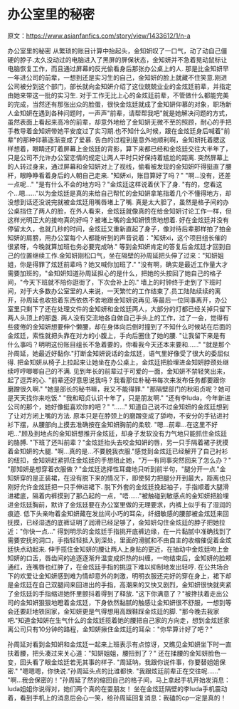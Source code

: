 # 办公室里的秘密

原文：https://www.asianfanfics.com/story/view/1433612/1/n-a

 办公室里的秘密
       从繁琐的账目计算中抬起头，金知妍叹了一口气，动了动自己僵硬的脖子.太久没动过的电脑进入了黑屏的屏保状态，金知妍并不急着晃动鼠标让电脑恢复工作，而且通过屏幕的反光偷看身后那张办公桌上的人.
      那是比金知妍早一年进公司的前辈，一想到还是实习生的自己，金知妍的脸上就藏不住笑意.刚进公司被分到这个部门，部长就向金知妍介绍了这位兢兢业业的金炫廷前辈，并指定由她来带这一批的实习生.
      对于工作无比上心的金炫廷前辈，不管做什么都能完美的完成，当然还有那张出众的脸蛋，很快金炫廷就成了金知妍仰慕的对象，职场新人金知妍在遇到各种问题时，一声声"前辈，请帮帮我吧"就是她解决问题的方式，虽然表面上看起来高冷的前辈，却意外地给了金知妍无微不至的照顾，耐心的手把手教导着金知妍带她平安度过了实习期.也不知什么时候，跟在金炫廷身后喊着"前辈"的那种仰慕逐渐变成了爱慕.
      告白的过程到是意外地顺利啊，金知妍托着腮这样想着，眼睛还盯着屏幕上金炫廷的背影，算下来都已经和金炫廷交往大半年了，只是公司不允许办公室恋情的规定让两人平时只好保持着尴尬的距离.
      突然屏幕上的人转过身来，通过屏幕和金知妍对上了视线，偷看被发现的金知妍吓得挺直了腰杆，眼睁睁看着身后的人朝自己走来.
      "知妍xi，账目算好了吗？"
      "啊…没有，还差一点呢…"
      "是有什么不会的地方吗？"金炫廷这样说着伏下了身.
       "有的，您看这个…嗯……"以为金炫廷是真的来给自己帮忙的金知妍拿笔指着几个不懂得地方，却没想到话还没说完就被金炫廷用嘴唇堵上了嘴.
       真是太大胆了，虽然是格子间的办公桌挡住了两人的脸，在外人看来，金炫廷就像真的在给金知妍讨论工作一样，但这样光明正大的接吻真的好吗？被堵上嘴的金知妍愤愤地想着.
      好在金炫廷并没有停留太久，也就几秒的时间，金炫廷又重新直起了身子，像对待后辈那样拍了拍金知妍的肩膀，用办公室每个人都能听到的声音说着："知妍xi，这个项目组长催的很紧呀，今晚就算加班也务必要完成呐."
     等到金知妍肯定的答复后金炫廷才回到自己的位置继续工作.金知妍刚松口气，坐在隔壁的孙周延把头伸了过来："知妍姐姐，你是得罪了炫廷前辈吗？她又喊你加班了."
    "没有啊，确实是最近工作量大才需要加班的，"金知妍知道孙周延担心的是什么，把她的头按回了她自己的格子间，"今天下班就不陪你逛街了，下次会补上的."
     墙上的时钟终于走到了下班时间，对于大多数办公室里的人来说，一天繁忙的工作结束了.员工陆陆续续的离开，孙周延也收拾着东西依依不舍地跟金知妍说再见.等最后一位同事离开，办公室里只剩下了还在处理文件的金知妍和金炫廷两人，大部分的灯都已经关掉只留下两人头顶上的那盏.
     两人没有交流地各自做自己手头上的工作，过了一会，觉得有些疲倦的金知妍想要伸个懒腰，却在身体向后倒时撞到了不知什么时候站在后面的金炫廷，索性就把头靠在对方的小腹上，手向后圈住了她的腰.
     "让我留下来是有什么事吗？明明这份账目组长不急着要的，你看我今天还本来要和……"
     "就是那个孙周延，她最近好黏你."打断金知妍说话的金炫廷，语气里好像受了很大的委屈似得.
     把金知妍从椅子上拉起来让她坐在办公桌上，金炫廷把脸埋进金知妍脖颈处继续哼哼唧唧自己的不满.
     见到年长的前辈过于可爱的一面，金知妍不禁轻笑出来，起了逗弄的心.
     "前辈还好意思说我吗？我看那位朴秘书每次来发布任务都要跟你磨蹭很久啊."
     "她是部长的秘书嘛，我又不能得罪."
     "那隔壁部门的秋昭贞呢？她可是天天找你来吃饭."
     "我和昭贞认识十年了，只是朋友啊."
     "还有李luda，今年新进公司的那个，她好像挺喜欢你的吧？"
     "……"
     知道自己说不过金知妍的金炫廷想到了让对方闭上嘴的方法.
     原本只是在脖颈上的磨蹭变成了舔吻，不安分的手钻进衬衫下摆，从腰部向上摸去准确按在金知妍胸前的柔软.
     "嗯…前辈…在这里不好吧…"顾及到地点的金知妍想推开金炫廷，却身子发软没有力气地只能抓住金炫廷的胳膊.
     "下班了还叫前辈？"金炫廷抬头去咬金知妍的唇，另一只手隔着裙子抚摸着金知妍的大腿.
     "啊…真的是…不要脱我衣服."感觉到金炫廷已经解开了自己衬衫的纽扣，金知妍赶紧抓住金炫廷的手想阻止她，"万一有同事突然回来了怎么办？"
     "那知妍是想穿着衣服做？"金炫廷选择性耳聋地只听到前半句，"腿分开一点."金知妍穿的是正装裙，在没有脱下来的情况下，即使努力把腿分开到最大，距离也只刚好允许金炫廷把一只手伸进裙下.
      脱下外套的金炫廷挽起袖子，手指顺着大腿滑进裙底，隔着内裤摸到了那凸起的一点，"唔……"被触碰到敏感点的金知妍把脸埋进金炫廷胸前，默许了金炫廷要在办公室里做的无理要求，内裤上似乎有了湿润的痕迹.
      低下头亲吻着金知妍藏在发丝间小巧的耳朵，纤细敏感的腰部被金炫廷来回抚摸，已经湿透的底裤证明了润滑已经足够了，金知妍勾住金炫廷的脖子把她拉近："你快一点…"
      得到明示的金炫廷手指挑开底裤边缘，在一片黏腻中准确找到了需要安抚的洞口，手指轻轻抵入到深处，里面的滑腻和不由自主的收缩催促着金炫廷快点动起来.
      伸手揽住金知妍的腰让两人上身贴的更近，在抽动中金炫廷吻上金知妍的口舌，唇齿间的追逐逐渐升温变成炽热的纠缠，一吻结束后，金知妍的脸颊通红，连嘴唇也红肿了，在金炫廷手指的挑逗下难以抑制地发出轻哼.
      在公共场合下的欢爱让金知妍感到难为情却意外的刺激，明明衣服还完好的穿在身上，裙下却是金炫廷在自己双腿间来回进出的手指，高潮来的又快又剧烈，金知妍很快就夹紧了金炫廷的手指缩进她怀里颤抖着得到了释放.
       "这下你满意了？"被搀扶着走出公司的金知妍狠狠地瞪着金炫廷，下身依然黏腻的触感让金知妍很不舒服，一想到等会还要赶地铁回家，金知妍更是气得想用高跟鞋踩金炫廷的脚.
      "那今晚去我家吧."知道金知妍在生气什么的金炫廷揽着她的腰把自己家的方向走，想到金炫廷家离公司只有10分钟的路程，金知妍揪住金炫廷的耳朵："你早算计好了吧？"



孙周延对看到金知妍和金炫廷一起来上班表示有点惊讶，又瞧见金知妍坐下时一直扶着腰，把头凑过来关心道："知妍姐姐，腰扭到了？"
      还在揉腰的金知妍脸色一变，回头看了眼金炫廷若无其事的样子.
      "周延呐，我跟你说件事，你要替姐姐保密."
      "嗯嗯嗯，你快说."孙周延头点的比谁都快.
     "我跟炫廷前辈正在交往呢……"
     "啊…我会保密的！"孙周延了然的缩回自己的格子间，马上拿起手机开始发消息：luda姐姐你说得对，她们两个真的在耍朋友！
      坐在金炫廷隔壁的李luda手机震动着，看到手机上的消息后会心一笑，给孙周延回复消息：我磕的cp一定是真的！

